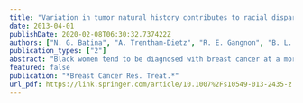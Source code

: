 ```yaml
---
title: "Variation in tumor natural history contributes to racial disparities in breast cancer stage at diagnosis"
date: 2013-04-01
publishDate: 2020-02-08T06:30:32.737422Z
authors: ["N. G. Batina", "A. Trentham-Dietz", "R. E. Gangnon", "B. L. Sprague", "M. A. Rosenberg", "N. K. Stout", "D. G. Fryback", "O. Alagoz"]
publication_types: ["2"]
abstract: "Black women tend to be diagnosed with breast cancer at a more advanced stage than whites and subsequently experience elevated breast cancer mortality. We sought to determine whether there are racial differences in tumor natural history that contribute to these disparities. We used the University of Wisconsin Breast Cancer Simulation Model, a validated member of the National Cancer Institute's Cancer Intervention and Surveillance Modeling Network, to evaluate the contribution of racial differences in tumor natural history to observed disparities in breast cancer incidence. We fit eight natural history parameters in race-specific models by calibrating to the observed race- and stage-specific 1975-2000 U.S. incidence rates, while accounting for known racial variation in population structure, underlying risk of breast cancer, screening mammography utilization, and mortality from other causes. The best fit models indicated that a number of natural history parameters must vary between blacks and whites to reproduce the observed stage-specific incidence patterns. The mean of the tumor growth rate parameter was 63.6 % higher for blacks than whites (0.18, SE 0.04 vs. 0.11, SE 0.02). The fraction of tumors considered highly aggressive based on their tendency to metastasize at a small size was 2.2 times greater among blacks than whites (0.41, SE 0.009 vs. 0.019, SE 0.008). Based on our simulation model, breast tumors in blacks grow faster and are more likely to metastasize earlier than tumors in whites. These differences suggest that targeted prevention and detection strategies that go beyond equalizing access to mammography may be needed to eliminate breast cancer disparities."
featured: false
publication: "*Breast Cancer Res. Treat.*"
url_pdf: https://link.springer.com/article/10.1007%2Fs10549-013-2435-z
---
```


